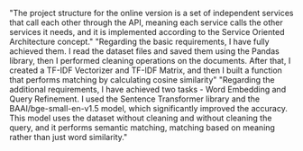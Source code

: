 "The project structure for the online version is a set of independent services that call each other through the API, meaning each service calls the other services it needs, and it is implemented according to the Service Oriented Architecture concept."
"Regarding the basic requirements, I have fully achieved them. I read the dataset files and saved them using the Pandas library, then I performed cleaning operations on the documents. After that, I created a TF-IDF Vectorizer and TF-IDF Matrix, and then I built a function that performs matching by calculating cosine similarity"
"Regarding the additional requirements, I have achieved two tasks - Word Embedding and Query Refinement. I used the Sentence Transformer library and the BAAI/bge-small-en-v1.5 model, which significantly improved the accuracy. This model uses the dataset without cleaning and without cleaning the query, and it performs semantic matching, matching based on meaning rather than just word similarity."
